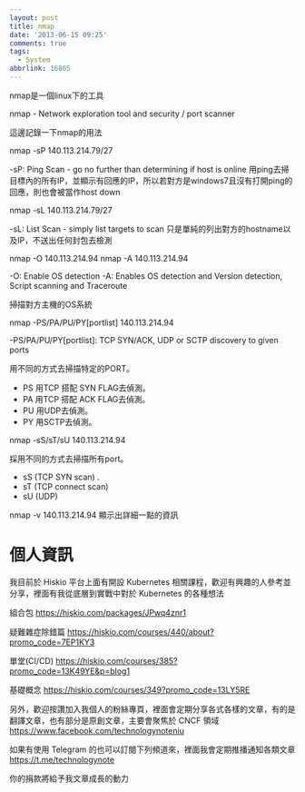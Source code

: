 ```yaml
---
layout: post
title: nmap
date: '2013-06-15 09:25'
comments: true
tags:
  - System
abbrlink: 16805
---
```



nmap是一個linux下的工具

nmap - Network exploration tool and security / port scanner
<!--more-->


這邊記錄一下nmap的用法

nmap -sP 140.113.214.79/27

-sP: Ping Scan - go no further than determining if host is online
用ping去掃目標內的所有IP，並顯示有回應的IP，所以若對方是windows7且沒有打開ping的回應，則也會被當作host down

nmap -sL 140.113.214.79/27

-sL: List Scan - simply list targets to scan
只是單純的列出對方的hostname以及IP，不送出任何封包去檢測

nmap -O 140.113.214.94
nmap -A 140.113.214.94

-O: Enable OS detection
-A: Enables OS detection and Version detection, Script scanning and Traceroute

掃描對方主機的OS系統

nmap -PS/PA/PU/PY[portlist] 140.113.214.94

-PS/PA/PU/PY[portlist]: TCP SYN/ACK, UDP or SCTP discovery to given ports

用不同的方式去掃描特定的PORT。

- PS 用TCP 搭配 SYN FLAG去偵測。
- PA 用TCP 搭配 ACK FLAG去偵測。
- PU 用UDP去偵測。
- PY 用SCTP去偵測。


nmap -sS/sT/sU 140.113.214.94

採用不同的方式去掃描所有port。

- sS (TCP SYN scan) .
- sT (TCP connect scan)
- sU (UDP)

nmap -v 140.113.214.94
顯示出詳細一點的資訊


# 個人資訊
我目前於 Hiskio 平台上面有開設 Kubernetes 相關課程，歡迎有興趣的人參考並分享，裡面有我從底層到實戰中對於 Kubernetes 的各種想法

組合包
https://hiskio.com/packages/JPwq4znr1

疑難雜症除錯篇
https://hiskio.com/courses/440/about?promo_code=7EP1KY3

單堂(CI/CD)
https://hiskio.com/courses/385?promo_code=13K49YE&p=blog1

基礎概念
https://hiskio.com/courses/349?promo_code=13LY5RE

另外，歡迎按讚加入我個人的粉絲專頁，裡面會定期分享各式各樣的文章，有的是翻譯文章，也有部分是原創文章，主要會聚焦於 CNCF 領域
https://www.facebook.com/technologynoteniu

如果有使用 Telegram 的也可以訂閱下列頻道來，裡面我會定期推播通知各類文章
https://t.me/technologynote

你的捐款將給予我文章成長的動力
<script type="text/javascript" src="https://cdnjs.buymeacoffee.com/1.0.0/button.prod.min.js" data-name="bmc-button" data-slug="hwchiu" data-color="#000000" data-emoji=""  data-font="Cookie" data-text="Buy me a coffee" data-outline-color="#fff" data-font-color="#fff" data-coffee-color="#fd0" ></script>